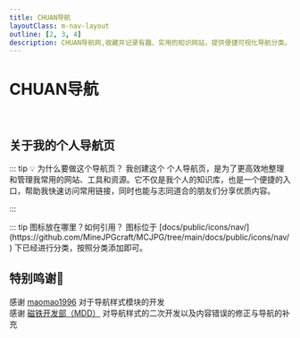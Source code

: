 ```yaml
---
title: CHUAN导航
layoutClass: m-nav-layout
outline: [2, 3, 4]
description: CHUAN导航网,收藏并记录有趣、实用的知识网站，提供便捷可视化导航分类。
---
```


<script setup>
import { NAV_DATA } from './data'
</script>
<style src="./index.scss"></style>

# CHUAN导航

<MNavLinks v-for="{title, items} in NAV_DATA" :title="title" :items="items"/>

<br />

## 关于我的个人导航页

::: tip 💡 为什么要做这个导航页？
我创建这个 个人导航页，是为了更高效地整理和管理我常用的网站、工具和资源。它不仅是我个人的知识库，也是一个便捷的入口，帮助我快速访问常用链接，同时也能与志同道合的朋友们分享优质内容。

:::

<!-->::: tip 图标放在哪里？如何引用？

图标位于 [docs/public/icons/nav/](https://github.com/MineJPGcraft/MCJPG/tree/main/docs/public/icons/nav/) 下已经进行分类，按照分类添加即可。

<!--``` json{1}
    # 这是一个例子，亦可参照其格式进行编辑
    {
        icon: '/icons/nav/百科/中文 Minecraft Wiki.ico',
        title: '中文 Minecraft Wiki',
        desc: 'Minecraft最著名的、最权威的非官方百科网站',
        link: 'https://zh.minecraft.wiki/',
    },
```
:::-->

## 特别鸣谢🎉

感谢 [maomao1996](https://github.com/maomao1996/) 对于导航样式模块的开发  
感谢 [磁铁开发部（MDD）](https://github.com/MSCMDD "磁铁开发部（MDD）") 对导航样式的二次开发以及内容错误的修正与导航的补充
